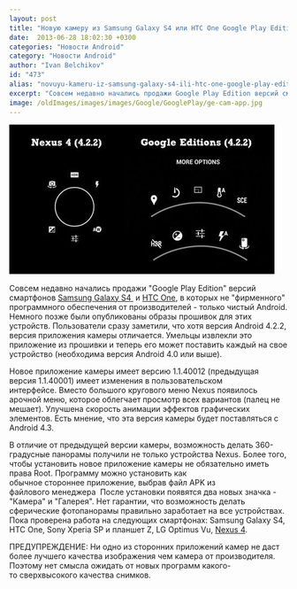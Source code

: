 ```yaml
---
layout: post
title: "Новую камеру из Samsung Galaxy S4 или HTC One Google Play Edition можно легко поставить на другие телефоны с Android 4.0 и выше"
date:  2013-06-28 18:02:30 +0300
categories: "Новости Android"
category: "Новости Android"
author: "Ivan Belchikov"
id: "473"
alias: "novuyu-kameru-iz-samsung-galaxy-s4-ili-htc-one-google-play-edition-mozhno-legko-postavit-na-drugie-telefony-s-android-4-0-i-vyshe"
excerpt: "Совсем недавно начались продажи Google Play Edition версий смартфонов Samsung Galaxy S4  и HTC One, в которых не фирменного программного обеспечения от производителей - только чистый Android. Немного позже были опубликованы образы прошивок для этих устройств. Пользователи сразу заметили, что хотя версия Android 4.2.2, версия приложения камеры отличается. Умельцы извлекли это приложение из прошивки и теперь его может поставить каждый на свое устройство (необходима версия Android 4.0 или выше). "
image: /oldImages/images/images/Google/GooglePlay/ge-cam-app.jpg
---
```

<img src="/oldImages/images/images/Google/GooglePlay/ge-cam-app.jpg" alt="Камера с устройств Google Play Edition" />

Совсем недавно начались продажи "Google Play Edition" версий смартфонов <a href="index.php?option=com_content&amp;view=article&amp;id=394&amp;catid=8&amp;Itemid=102">Samsung Galaxy S4 </a> и <a href="index.php?option=com_content&amp;view=article&amp;id=404&amp;catid=8&amp;Itemid=102">HTC One</a>, в которых не "фирменного" программного обеспечения от производителей - только чистый Android. Немного позже были опубликованы образы прошивок для этих устройств. Пользователи сразу заметили, что хотя версия Android 4.2.2, версия приложения камеры отличается. Умельцы извлекли это приложение из прошивки и теперь его может поставить каждый на свое устройство (необходима версия Android 4.0 или выше). 


Новое приложение камеры имеет версию 1.1.40012 (предыдущая версия 1.1.40001) имеет изменения в пользовательском интерфейсе. Вместо большого кругового меню Nexus появилось арочной меню, которое облегчает просмотр всех вариантов (палец не мешает). Улучшена скорость анимации эффектов графических элементов. Есть мнение, что эта версия камеры будет поставляться с Android 4.3.

В отличие от предыдущей версии камеры, возможность делать 360-градусные панорамы получили не только устройства Nexus. Более того, чтобы установить новое приложение камеры не обязательно иметь права Root. Программу можно установить как обычное стороннее приложение, выбрав файл APK из файлового менеджера  После установки появятся два новых значка - "Камера" и "Галерея". Нет гарантии, что возможность делать сферические фотопанорамы правильно заработает на все устройствах. Пока проверена работа на следующих смартфонах: Samsung Galaxy S4, HTC One, Sony Xperia SP и планшет Z, LG Optimus Vu, <a href="index.php?option=com_content&amp;view=article&amp;id=333&amp;catid=8&amp;Itemid=102">Nexus 4</a>.

ПРЕДУПРЕЖДЕНИЕ: Ни одно из сторонних приложений камер не даст более лучшего качества изображения чем камера от производителя. Поэтому нет смысла ожидать от новых программ какого-то сверхвысокого качества снимков.
